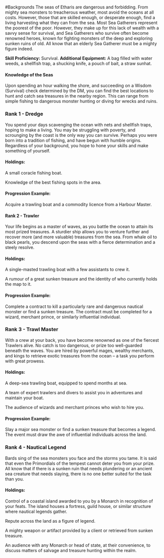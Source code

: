 #Backgrounds
The seas of Etharis are dangerous and forbidding. From mighty sea monsters to treacherous weather, most avoid the oceans at all costs. However, those that are skilled enough, or desperate enough, find a living harvesting what they can from the sea. Most Sea Gatherers represent the poorest of the poor. However, they make up for this lack of wealth with a savvy sense for survival, and Sea Gatherers who survive often become renowned heroes, known for fighting monsters of the deep and exploring sunken ruins of old. All know that an elderly Sea Gatherer must be a mighty figure indeed.

**Skill Proficiency:** Survival.
**Additional Equipment:** A bag filled with water weeds, a shellfish trap, a shucking knife, a pouch of bait, a straw sunhat.

#### Knowledge of the Seas
Upon spending an hour walking the shore, and succeeding on a Wisdom (Survival) check determined by the DM, you can find the best locations to hunt and catch sea treasures in the nearby region. This can range from simple fishing to dangerous monster hunting or diving for wrecks and ruins.

### Rank 1 - Dredge
You spend your days scavenging the ocean with nets and shellfish traps, hoping to make a living. You may be struggling with poverty, and scrounging by the coast is the only way you can survive. Perhaps you were born into a tradition of fishing, and have begun with humble origins. Regardless of your background, you hope to hone your skills and make something of yourself.

#### Holdings:
A small coracle fishing boat.

Knowledge of the best fishing spots in the area.

#### Progression Example:
Acquire a trawling boat and a commodity licence from a Harbour Master.

#### Rank 2 - Trawler
Your life begins as a master of waves, as you battle the ocean to attain its most prized treasures. A sturdier ship allows you to venture further and recover more (and more valuable) treasures from the sea. From whale oil to black pearls, you descend upon the seas with a fierce determination and a steely resolve.

#### Holdings:
A single-masted trawling boat with a few assistants to crew it.

A rumour of a great sunken treasure and the identity of who currently holds the map to it.

#### Progression Example:
Complete a contract to kill a particularly rare and dangerous nautical monster or find a sunken treasure. The contract must be completed for a wizard, merchant prince, or similarly influential individual.

### Rank 3 - Trawl Master
With a crew at your back, you have become renowned as one of the fiercest Trawlers alive. No catch is too dangerous, or prize too well-guarded beneath the waves. You are hired by powerful mages, wealthy merchants, and kings to retrieve exotic treasures from the ocean – a task you perform with great prowess.

#### Holdings:
A deep-sea trawling boat, equipped to spend months at sea.

A team of expert trawlers and divers to assist you in adventures and maintain your boat.

The audience of wizards and merchant princes who wish to hire you.

#### Progression Example:
Slay a major sea monster or find a sunken treasure that becomes a legend. The event must draw the awe of influential individuals across the land.

### Rank 4 - Nautical Legend
Bards sing of the sea monsters you face and the storms you tame. It is said that even the Primordials of the tempest cannot deter you from your prize. All know that if there is a sunken ruin that needs plundering or an ancient sea creature that needs slaying, there is no one better suited for the task than you.

#### Holdings:
Control of a coastal island awarded to you by a Monarch in recognition of your feats. The island houses a fortress, guild house, or similar structure where nautical legends gather.

Repute across the land as a figure of legend.

A mighty weapon or artifact provided by a client or retrieved from sunken treasure.

An audience with any Monarch or head of state, at their convenience, to discuss matters of salvage and treasure hunting within the realm.